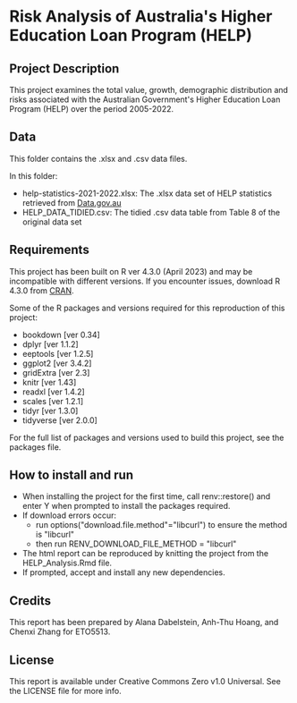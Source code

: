 # Risk Analysis of Australia's Higher Education Loan Program (HELP)

## Project Description

This project examines the total value, growth, demographic distribution and risks associated with the Australian Government's Higher Education Loan Program (HELP) over the period 2005-2022.

## Data

This folder contains the .xlsx and .csv data files.

In this folder:

- help-statistics-2021-2022.xlsx: The .xlsx data set of HELP statistics retrieved from [Data.gov.au](https://data.gov.au/dataset/ds-dga-ce4c58ec-c930-4a05-8a37-f244d960e5f8/details?q=taxation%20statistics)
- HELP_DATA_TIDIED.csv: The tidied .csv data table from Table 8 of the original data set

## Requirements

This project has been built on R ver 4.3.0 (April 2023) and may be incompatible with different versions. 
If you encounter issues, download R 4.3.0 from [CRAN](https://cran.r-project.org/).

Some of the R packages and versions required for this reproduction of this project:

- bookdown [ver 0.34]
- dplyr [ver 1.1.2]
- eeptools [ver 1.2.5]
- ggplot2 [ver 3.4.2]
- gridExtra [ver 2.3]
- knitr [ver 1.43]
- readxl [ver 1.4.2]
- scales [ver 1.2.1]
- tidyr [ver 1.3.0]
- tidyverse [ver 2.0.0]

For the full list of packages and versions used to build this project, see the packages file. 

## How to install and run

- When installing the project for the first time, call renv::restore() and enter Y when prompted to install the packages required.
- If download errors occur:
    - run options("download.file.method"="libcurl") to ensure the method is "libcurl"
    - then run RENV_DOWNLOAD_FILE_METHOD = "libcurl"
- The html report can be reproduced by knitting the project from the HELP_Analysis.Rmd file.
- If prompted, accept and install any new dependencies.

## Credits

This report has been prepared by Alana Dabelstein, Anh-Thu Hoang, and Chenxi Zhang for ETO5513.

## License

This report is available under Creative Commons Zero v1.0 Universal. See the LICENSE file for more info.
